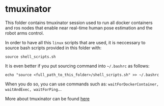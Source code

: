 # tmuxinator 

This folder contains tmuxinator session used to run all docker containers and ros nodes 
that enable near real-time human pose estimation and the robot arms control. 

In order to have all this `linux` scripts that are used, it is neccessary to source 
bash scripts provided in this folder with: 

```
source shell_scripts.sh
```

It is even better if you put sourcing command into `~/.bashrc` as follows: 

`echo "source <full_path_to_this_folder>/shell_scripts.sh" >> ~/.bashrc`

When you do so, you can use commands such as: 
`waitForDockerContainer, waitAndExec, waitForPing`... 

More about tmuxinator can be found [here](https://github.com/tmuxinator/tmuxinator) 
